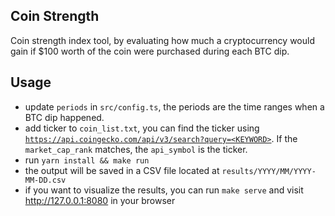 ## Coin Strength

Coin strength index tool, by evaluating how much a cryptocurrency would gain if $100 worth of the coin were purchased during each BTC dip.

## Usage
+ update `periods` in `src/config.ts`, the periods are the time ranges when a BTC dip happened.
+ add ticker to `coin_list.txt`, you can find the ticker using [`https://api.coingecko.com/api/v3/search?query=<KEYWORD>`](https://api.coingecko.com/api/v3/search?query=<KEYWORD>). If the `market_cap_rank` matches, the `api_symbol` is the ticker.
+ run `yarn install && make run`
+ the output will be saved in a CSV file located at `results/YYYY/MM/YYYY-MM-DD.csv`
+ if you want to visualize the results, you can run `make serve` and visit http://127.0.0.1:8080 in your browser